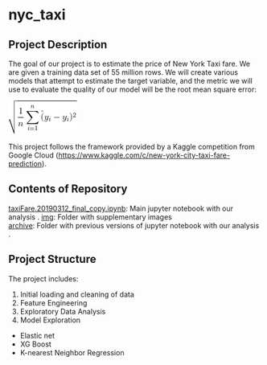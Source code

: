 # nyc_taxi

## Project Description

The goal of our project is to estimate the price of New York Taxi fare. We are given a training data set of 55 million rows. We will create various models that attempt to estimate the target variable, and the metric we will use to evaluate the quality of our model will be the root mean square error:

![Image of main error](img/CodeCogsEqn.gif)

This project follows the framework provided by a Kaggle competition from Google Cloud (https://www.kaggle.com/c/new-york-city-taxi-fare-prediction).

## Contents of Repository

[taxiFare.20190312_final_copy.ipynb](taxiFare.20190312_final_copy.ipynb): Main jupyter notebook with our analysis . 
[img](img/): Folder with supplementary images  
[archive](archive/): Folder with previous versions of jupyter notebook with our analysis . 

## Project Structure

The project includes:  

1. Initial loading and cleaning of data
2. Feature Engineering
3. Exploratory Data Analysis
4. Model Exploration
* Elastic net
* XG Boost
* K-nearest Neighbor Regression



